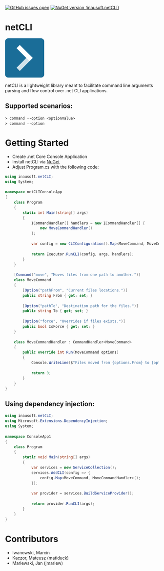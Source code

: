 [![GitHub issues open](https://img.shields.io/github/issues/inausoft/netCLI.svg?style=flat-square)]()
[![NuGet version (inausoft.netCLI)](https://img.shields.io/nuget/v/inausoft.netCLI.svg?style=flat-square)](https://www.nuget.org/packages/inausoft.netCLI/)


# netCLI

![Logo](src/inausoft.netCLI/assets/netCLI.png)

netCLI is a lightweight library meant to facilitate command line arguments parsing and flow control over .net CLI applications.

## Supported scenarios:
`> command --option <optionValue>`  
`> command --option`

# Getting Started

- Create .net Core Console Application
- Install netCLI via [NuGet](https://www.nuget.org/packages/inausoft.netCLI/)
- Adjust Program.cs with the following code:


```cs
using inausoft.netCLI;
using System;

namespace netCLIConsoleApp
{
    class Program
    {
        static int Main(string[] args)
        {
            ICommandHandler[] handlers = new ICommandHandler[] {
                new MoveCommandHandler()
            };

            var config = new CLIConfiguration().Map<MoveCommand, MoveCommandHandler>();

            return Executor.RunCLI(config, args, handlers);
        }
    }

    [Command("move", "Moves files from one path to another.")]
    class MoveCommand
    {
        [Option("pathFrom", "Current files locations.")]
        public string From { get; set; }

        [Option("pathTo", "Destination path for the files.")]
        public string To { get; set; }

        [Option("force", "Overrides if files exists.")]
        public bool IsForce { get; set; }
    }

    class MoveCommandHandler : CommandHandler<MoveCommand>
    {
        public override int Run(MoveCommand options)
        {
            Console.WriteLine($"Files moved from {options.From} to {options.To}");

            return 0;
        }
    }
}

```


## Using dependency injection:

```cs
using inausoft.netCLI;
using Microsoft.Extensions.DependencyInjection;
using System;

namespace ConsoleApp1
{
    class Program
    {
        static void Main(string[] args)
        {
            var services = new ServiceCollection();
            services.AddCLI(config => {
                config.Map<MoveCommand, MoveCommandHandler>();
            });

            var provider = services.BuildServiceProvider();

            return provider.RunCLI(args);
        }
    }
}

```

# Contributors

- Iwanowski, Marcin
- Kaczor, Mateusz (matiduck)
- Marlewski, Jan (jmarlew)
